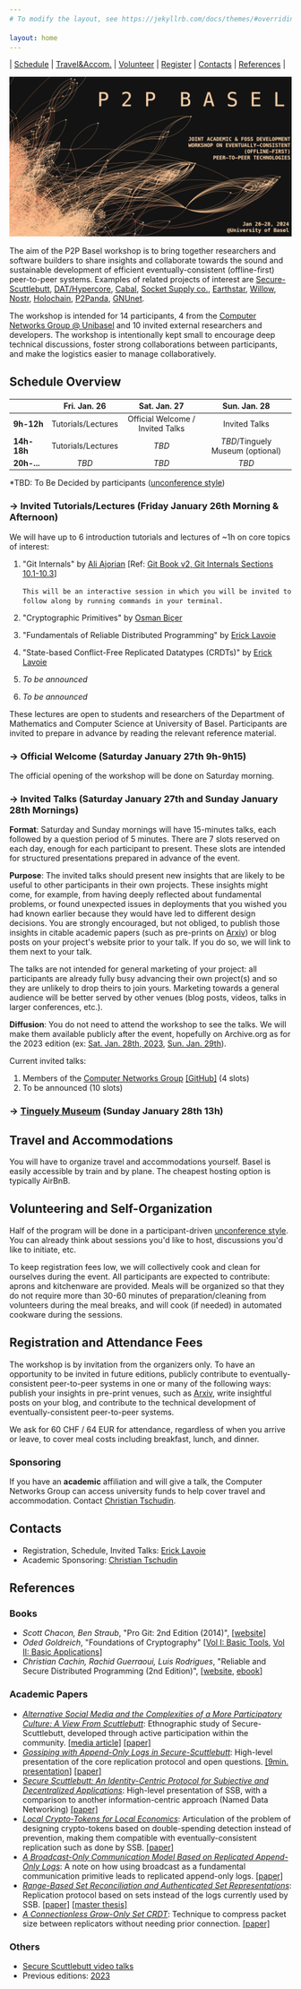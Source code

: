```yaml
---
# To modify the layout, see https://jekyllrb.com/docs/themes/#overriding-theme-defaults

layout: home
---
```


| [Schedule](#schedule-overview) | [Travel&Accom.](#travel-and-accommodations) | [Volunteer](#volunteering-and-self-organization) | [Register](#attendance-fees-and-registration) | [Contacts](#contacts) | [References](#references) |

![banner](/banner-p2p-basel-2024.png)

The aim of the P2P Basel workshop is to bring together researchers and software builders to share insights and collaborate towards the sound and sustainable development of efficient eventually-consistent (offline-first) peer-to-peer systems. Examples of related projects of interest are [Secure-Scuttlebutt](https://www.scuttlebutt.nz/), [DAT/Hypercore](https://docs.holepunch.to/), [Cabal](https://cabal.chat/), [Socket Supply co.](https://socketsupply.co/), [Earthstar](https://earthstar-project.org/), [Willow](https://willowprotocol.org/), [Nostr](https://nostr.com/), [Holochain](https://www.holochain.org/), [P2Panda](https://p2panda.org/), [GNUnet](https://www.gnunet.org/).

The workshop is intended for 14 participants, 4 from the [Computer Networks Group @ Unibasel](https://cn.dmi.unibas.ch/) and 10 invited external researchers and developers. The workshop is intentionally kept small to encourage deep technical discussions, foster strong collaborations between participants, and make the logistics easier to manage collaboratively.

## Schedule Overview

|             |  Fri. Jan. 26           |  Sat. Jan. 27                      |  Sun. Jan. 28                    |
| ----------- | :---------------------: | :--------------------------------: | :----------------------------:   |
| **9h-12h**  | Tutorials/Lectures      | Official Welcome / Invited Talks   | Invited Talks                    |
| **14h-18h** | Tutorials/Lectures      | *TBD*                              | *TBD*/Tinguely Museum (optional) |
| **20h-...** | *TBD*                   | *TBD*                              | *TBD*                            |

*TBD: To Be Decided by participants ([unconference style](https://en.wikipedia.org/wiki/Unconference))

### -> Invited Tutorials/Lectures (Friday January 26th Morning & Afternoon)

We will have up to 6 introduction tutorials and lectures of ~1h on core topics
of interest:

  1. "Git Internals" by [Ali Ajorian](https://dmi.unibas.ch/en/persons/ajorian-ali/) [Ref: [Git Book v2, Git Internals Sections 10.1-10.3](https://git-scm.com/book/en/v2/Git-Internals-Plumbing-and-Porcelain)]

       ````This will be an interactive session in which you will be invited to follow along by running commands in your terminal.````

  2. "Cryptographic Primitives" by [Osman Biçer](https://dmi.unibas.ch/en/persons/bicer-osman/)
  3. "Fundamentals of Reliable Distributed Programming" by [Erick Lavoie](https://dmi.unibas.ch/en/persons/lavoie-erick)
  4. "State-based Conflict-Free Replicated Datatypes (CRDTs)" by [Erick Lavoie](https://dmi.unibas.ch/en/persons/lavoie-erick)
  5. *To be announced*
  6. *To be announced*

These lectures are open to students and researchers of the Department of
Mathematics and Computer Science at University of Basel. Participants are invited to 
prepare in advance by reading the relevant reference material.


### -> Official Welcome (Saturday January 27th 9h-9h15)

The official opening of the workshop will be done on Saturday morning.


### -> Invited Talks (Saturday January 27th and Sunday January 28th Mornings)

**Format**: Saturday and Sunday mornings will have 15-minutes talks, each followed by a question period of 5 minutes. There are 7 slots reserved on each day, enough for each participant to present. These slots are intended for structured presentations prepared in advance of the event. 

**Purpose**: The invited talks should present new insights that are likely to be useful to other participants in their own projects. These insights might come, for example, from having deeply reflected about fundamental problems, or found unexpected issues in deployments that you wished you had known earlier because they would have led to different design decisions. You are strongly encouraged, but not obliged, to publish those insights in citable academic papers (such as pre-prints on [Arxiv](https://arxiv.org/)) or blog posts on your project's website prior to your talk. If you do so, we will link to them next to your talk. 

The talks are not intended for general marketing of your project: all participants are already fully busy advancing their own project(s) and so they are unlikely to drop theirs to join yours. Marketing towards a general audience will be better served by other venues (blog posts, videos, talks in larger conferences, etc.).

**Diffusion**: You do not need to attend the workshop to see the talks. We will make them available publicly after the event, hopefully on Archive.org as for the 2023 edition (ex: [Sat. Jan. 28th, 2023](https://archive.org/details/p2p-basel-2023-day1), [Sun. Jan. 29th](https://archive.org/details/p2p-basel-2023-day2)).

Current invited talks:
  1. Members of the [Computer Networks Group](https://cn.dmi.unibas.ch/) [[GitHub]](https://github.com/cn-uofbasel) (4 slots)
  2. To be announced (10 slots)

### -> [Tinguely Museum](https://www.tinguely.ch/en.html) (Sunday January 28th 13h)

## Travel and Accommodations

You will have to organize travel and accommodations yourself. Basel is easily
accessible by train and by plane. The cheapest hosting option is typically
AirBnB.

## Volunteering and Self-Organization

Half of the program will be done in a participant-driven [unconference style](https://en.wikipedia.org/wiki/Unconference). You can already think about sessions you'd like to host, discussions you'd like to initiate, etc.

To keep registration fees low, we will collectively cook and clean for ourselves during the event. All participants are expected to contribute: aprons and kitchenware are provided. Meals will be organized so that they do not require more than 30-60 minutes of preparation/cleaning from volunteers during the meal breaks, and will cook (if needed) in automated cookware during the sessions.

## Registration and Attendance Fees

The workshop is by invitation from the organizers only. To have an
opportunity to be invited in future editions, publicly contribute to
eventually-consistent peer-to-peer systems in one or many of the following
ways: publish your insights in pre-print venues, such as
[Arxiv](https://arxiv.org/), write insightful posts on your blog, and
contribute to the technical development of eventually-consistent peer-to-peer
systems.

We ask for 60 CHF / 64 EUR for attendance, regardless of when
you arrive or leave, to cover meal costs including breakfast,
lunch, and dinner. 

### Sponsoring

If you have an **academic** affiliation and will give a talk, the Computer Networks Group can access university funds to help cover travel and accommodation. Contact [Christian Tschudin](mailto:christian.tschudin@unibas.ch).

## Contacts

- Registration, Schedule, Invited Talks: [Erick Lavoie](mailto:erick.lavoie@unibas.ch)
- Academic Sponsoring: [Christian Tschudin](mailto:christian.tschudin@unibas.ch)

## References


### Books
  * *Scott Chacon, Ben Straub*, "Pro Git: 2nd Edition (2014)", [[website](https://git-scm.com/book/en/v2)]
  * *Oded Goldreich*, "Foundations of Cryptography" [[Vol I: Basic Tools](https://www.cambridge.org/us/universitypress/subjects/computer-science/cryptography-cryptology-and-coding/foundations-cryptography-volume-1), [Vol II: Basic Applications](https://www.cambridge.org/us/universitypress/subjects/computer-science/cryptography-cryptology-and-coding/foundations-cryptography-volume-2)]
  * *Christian Cachin, Rachid Guerraoui, Luis Rodrigues*, "Reliable and Secure Distributed Programming (2nd Edition)", [[website](https://distributedprogramming.net/), [ebook](https://link.springer.com/book/10.1007/978-3-642-15260-3)]

### Academic Papers

  * [*Alternative Social Media and the Complexities of a More Participatory Culture: A View From Scuttlebutt*](https://journals.sagepub.com/doi/10.1177/20563051221122448): Ethnographic study of Secure-Scuttlebutt, developed through active participation within the community.   [[media article]](https://theconversation.com/its-hard-to-imagine-better-social-media-alternatives-but-scuttlebutt-shows-change-is-possible-190351)  [[paper]](https://journals.sagepub.com/doi/epub/10.1177/20563051221122448)
  * [*Gossiping with Append-Only Logs in Secure-Scuttlebutt*](https://dl.acm.org/doi/abs/10.1145/3428662.3428794): High-level presentation of the core replication protocol and open questions. [[9min. presentation]](https://www.youtube.com/watch?v=rvaM74AgCmM&t=1s) [[paper]](https://dl.acm.org/doi/abs/10.1145/3428662.3428794)
  * [*Secure Scuttlebutt: An Identity-Centric Protocol for Subjective and Decentralized Applications*](https://dl.acm.org/doi/abs/10.1145/3357150.3357396): High-level presentation of SSB, with a comparison to another information-centric approach (Named Data Networking) [[paper]](https://dl.acm.org/doi/abs/10.1145/3357150.3357396)
  * [*Local Crypto-Tokens for Local Economics*](https://dl.acm.org/doi/10.1145/3565383.3566113): Articulation of the problem of designing crypto-tokens based on double-spending detection instead of prevention, making them compatible with eventually-consistent replication such as done by SSB. [[paper]](https://dl.acm.org/doi/10.1145/3565383.3566113)
  * [*A Broadcast-Only Communication Model Based on Replicated Append-Only Logs*](https://dl.acm.org/doi/abs/10.1145/3336937.3336943): A note on how using broadcast as a fundamental communication primitive leads to replicated append-only logs. [[paper]](https://dl.acm.org/doi/abs/10.1145/3336937.3336943) 
  * [*Range-Based Set Reconciliation and Authenticated Set Representations*](https://github.com/AljoschaMeyer/master_thesis): Replication protocol based on sets instead of the logs currently used by SSB. [[paper]](https://arxiv.org/pdf/2212.13567.pdf) [[master thesis]](https://github.com/AljoschaMeyer/master_thesis)
  * [*A Connectionless Grow-Only Set CRDT*](https://dl.acm.org/doi/10.1145/3565383.3566110): Technique to compress packet size between replicators without needing prior connection. [[paper]](https://dl.acm.org/doi/10.1145/3565383.3566110) 


### Others

  * [Secure Scuttlebutt video talks](https://scuttlebutt.nz/docs/talks/)
  * Previous editions: [2023](./2023)

